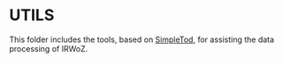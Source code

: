 # UTILS

This folder includes the tools, based on [SimpleTod](https://github.com/salesforce/simpletod), 
for assisting the data processing of IRWoZ.
